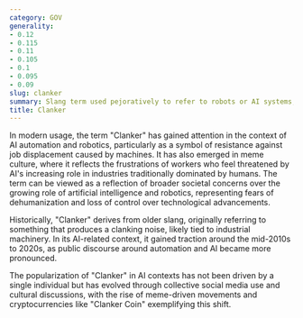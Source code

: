 ```yaml
---
category: GOV
generality:
- 0.12
- 0.115
- 0.11
- 0.105
- 0.1
- 0.095
- 0.09
slug: clanker
summary: Slang term used pejoratively to refer to robots or AI systems, especially those seen as replacements for human jobs, reflecting anti-AI sentiment in popular discourse.
title: Clanker
---
```


In modern usage, the term "Clanker" has gained attention in the context of AI automation and robotics, particularly as a symbol of resistance against job displacement caused by machines. It has also emerged in meme culture, where it reflects the frustrations of workers who feel threatened by AI's increasing role in industries traditionally dominated by humans. The term can be viewed as a reflection of broader societal concerns over the growing role of artificial intelligence and robotics, representing fears of dehumanization and loss of control over technological advancements​.

Historically, "Clanker" derives from older slang, originally referring to something that produces a clanking noise, likely tied to industrial machinery. In its AI-related context, it gained traction around the mid-2010s to 2020s, as public discourse around automation and AI became more pronounced.

The popularization of "Clanker" in AI contexts has not been driven by a single individual but has evolved through collective social media use and cultural discussions, with the rise of meme-driven movements and cryptocurrencies like "Clanker Coin" exemplifying this shift​.